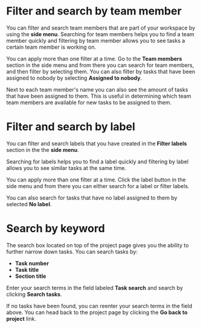 # Filter and search by team member

You can filter and search team members that are part of your workspace by using
the **side menu**. Searching for team members helps you to find a team member
quickly and filtering by team member allows you to see tasks a certain team
member is working on.

You can apply more than one filter at a time. Go to the **Team members**
section in the side menu and from there you can search for team members, and
then filter by selecting them. You can also filter by tasks that have been
assigned to nobody by selecting **Assigned to nobody**.

Next to each team member's name you can also see the amount of tasks that have
been assigned to them. This is useful in determining which team team members
are available for new tasks to be assigned to them.

# Filter and search by label

You can filter and search labels that you have created in the **Filter labels**
section in the the **side menu**.

Searching for labels helps you to find a label quickly and filtering by label
allows you to see similar tasks at the same time.

You can apply more than one filter at a time. Click the label button in the
side menu and from there you can either search for a label or filter labels.

You can also search for tasks that have no label assigned to them by selected
**No label**.

# Search by keyword

The search box located on top of the project page gives you the ability to
further narrow down tasks. You can search tasks by:

- **Task number**
- **Task title**
- **Section title**

Enter your search terms in the field labeled **Task search** and search by
clicking **Search tasks**.

If no tasks have been found, you can reenter your search terms in the field
above. You can head back to the project page by clicking the **Go back to
project** link.
